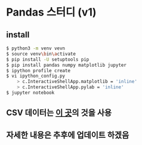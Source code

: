 # Pandas 스터디 (v1)

## install

```bash
$ python3 -m venv vevn
$ source venv\bin\activate
$ pip install -U setuptools pip
$ pip install pandas numpy matplotlib jupyter
$ ipython profile create
$ vi ipython_config.py
    > c.InteractiveShellApp.matplotlib = 'inline'
    > c.InteractiveShellApp.pylab = 'inline'
$ jupyter notebook
```

## CSV 데이터는 [이 곳](https://github.com/gabrielcraveiro/Data-Analysis-with-Pandas-and-Python)의 것을 사용

## 자세한 내용은 추후에 업데이트 하겠음